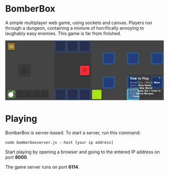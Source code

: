 BomberBox
=========

A simple multiplayer web game, using sockets and canvas. Players run through a dungeon, containing a mixture of horrifically annoying to laughably easy enemies. This game is far from finished.

![BomberBox Gameplay](screenshot.png "Gameplay Screenshot")

Playing
=========

BomberBox is server-based. To start a server, run this command:

    node bomberboxserver.js --host [your ip address]

Start playing by opening a browser and going to the entered IP address on port **8000**.

The game server runs on port **6114**.
